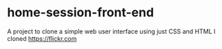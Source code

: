 # home-session-front-end
A project to clone a simple web user interface using just CSS and HTML 
I cloned https://flickr.com 